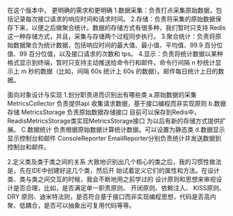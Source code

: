 在这个版本中， 
更明确的需求和更明确
	1.数据采集：负责打点采集原始数据，包括记录每次接口请求的响应时间和请求时间。
	2.存储：负责将采集的原始数据保存下来，以便之后做聚合统计。数据的存储方式有很多种，我们暂时只支持 Redis 这一种存储方式，并且，采集与存储两个过程同步执行。
	3.聚合统计：负责将原始数据聚合为统计数据，包括响应时间的最大值、最小值、平均值、99.9 百分位值、99 百分位值，以及接口请求的次数和 tps。
	4.显示：负责将统计数据以某种格式显示到终端，暂时只支持主动推送给命令行和邮件。命令行间隔 n 秒统计显示上 m 秒的数据（比如，间隔 60s 统计上 60s 的数据）。邮件每日统计上日的数据。

面向对象设计与实现
1.划分职责进而识别出有哪些类
	a.原始数据的采集
		MetricsCollector 负责提供api 收集请求数据，基于接口编程而非实现原则
	b.数据存储
		MetricsStorage 负责原始数据存储接口 
		目前可以保存到Redis中，ReadisMetricsStorage类实现MetricsStorage接口
		为以后有新的存储方式提供扩展。
	C.数据统计
		负责根据原始数据计算统计数据。可以设置为静态类
	d.数据显示
		显示控制台和邮件 ConsoleReporter EmailReporter分别负责统计并发送数据到控制台和邮件。
		
2.定义类及类于类之间的关系
	大致地识别出几个核心的类之后，我的习惯性做法是，先在IDE中创建好这几个类，然后开
	始试着定义它们的属性和方法。在设计类、类与类之间交互的时候，我会不断地用之前学过的
	设计原则和思想来审视设计是否合理，比如，是否满足单一职责原则、 开闭原则、依赖注入、
	KISS原则、DRY 原则、迪米特法则，是否符合基于接口而非实现编程思想，代码是否高内
	聚、低耦合，是否可以抽象出可复用代码等等。
	
	
	
	
			
